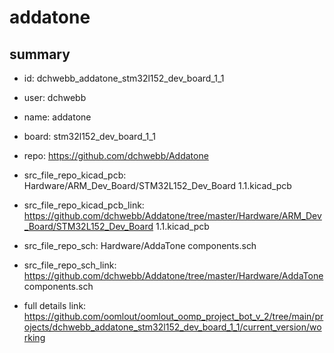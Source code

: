 # addatone
 
## summary 
* id: dchwebb_addatone_stm32l152_dev_board_1_1
* user: dchwebb
* name: addatone
* board: stm32l152_dev_board_1_1
* repo: https://github.com/dchwebb/Addatone
* src_file_repo_kicad_pcb: Hardware/ARM_Dev_Board/STM32L152_Dev_Board 1.1.kicad_pcb
* src_file_repo_kicad_pcb_link: https://github.com/dchwebb/Addatone/tree/master/Hardware/ARM_Dev_Board/STM32L152_Dev_Board 1.1.kicad_pcb


* src_file_repo_sch: Hardware/AddaTone components.sch
* src_file_repo_sch_link: https://github.com/dchwebb/Addatone/tree/master/Hardware/AddaTone components.sch
* full details link: https://github.com/oomlout/oomlout_oomp_project_bot_v_2/tree/main/projects/dchwebb_addatone_stm32l152_dev_board_1_1/current_version/working  






